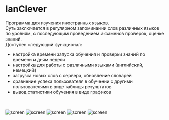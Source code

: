 # IanClever

Программа для изучения иностранных языков.<br/>
Суть заключается в регулярном запоминании слов различных языков по уровням, с последующим проведением экзаменов проверок, оценке знаний.<br/>
Доступен следующий функционал:<br/>
- настройка времени запуска обучения и проверки знаний по времени и дням недели<br/>
- настройка для работы с различными языками (английский, немецкий)<br/>
- загрузка новых слов с сервера, обновление словарей<br/>
- сравнение успеха пользователя в обучении с другими пользователями в виде таблицы результатов<br/>
- вывод статистики обучения в виде графиков<br/>
<br/><br/>
<img src="images/1.jpg" alt="screen" />
<img src="images/2.jpg" alt="screen" />
<img src="images/3.jpg" alt="screen" />
<img src="images/4.jpg" alt="screen" />
<img src="images/5.jpg" alt="screen" />